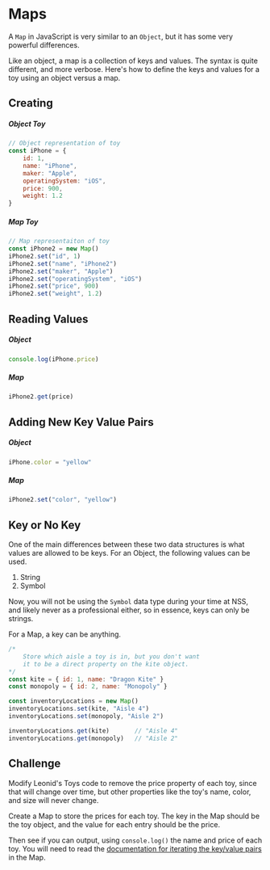 # Maps

A `Map` in JavaScript is very similar to an `Object`, but it has some very powerful differences.

Like an object, a map is a collection of keys and values. The syntax is quite different, and more verbose. Here's how to define the keys and values for a toy using an object versus a map.

## Creating

##### Object Toy

```js
// Object representation of toy
const iPhone = {
    id: 1,
    name: "iPhone",
    maker: "Apple",
    operatingSystem: "iOS",
    price: 900,
    weight: 1.2
}
```

##### Map Toy

```js
// Map representaiton of toy
const iPhone2 = new Map()
iPhone2.set("id", 1)
iPhone2.set("name", "iPhone2")
iPhone2.set("maker", "Apple")
iPhone2.set("operatingSystem", "iOS")
iPhone2.set("price", 900)
iPhone2.set("weight", 1.2)
```

## Reading Values

##### Object

```js
console.log(iPhone.price)
```

##### Map

```js
iPhone2.get(price)
```

## Adding New Key Value Pairs

##### Object

```js
iPhone.color = "yellow"
```

##### Map

```js
iPhone2.set("color", "yellow")
```

## Key or No Key

One of the main differences between these two data structures is what values are allowed to be keys. For an Object, the following values can be used.

1. String
1. Symbol

Now, you will not be using the `Symbol` data type during your time at NSS, and likely never as a professional either, so in essence, keys can only be strings.

For a Map, a key can be anything.

```js
/*
    Store which aisle a toy is in, but you don't want
    it to be a direct property on the kite object.
*/
const kite = { id: 1, name: "Dragon Kite" }
const monopoly = { id: 2, name: "Monopoly" }

const inventoryLocations = new Map()
inventoryLocations.set(kite, "Aisle 4")
inventoryLocations.set(monopoly, "Aisle 2")

inventoryLocations.get(kite)       // "Aisle 4"
inventoryLocations.get(monopoly)   // "Aisle 2"
```

## Challenge

Modify Leonid's Toys code to remove the price property of each toy, since that will change over time, but other properties like the toy's name, color, and size will never change.

Create a Map to store the prices for each toy. The key in the Map should be the toy object, and the value for each entry should be the price.

Then see if you can output, using `console.log()` the name and price of each toy. You will need to read the [documentation for iterating the key/value pairs](http://xahlee.info/js/js_iterate_map.html) in the Map.